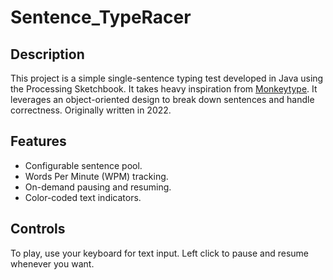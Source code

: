 # Sentence_TypeRacer

## Description
This project is a simple single-sentence typing test developed in Java using the Processing Sketchbook. It takes heavy inspiration from [Monkeytype](https://monkeytype.com/). It leverages an object-oriented design to break down sentences and handle correctness. Originally written in 2022.


## Features
- Configurable sentence pool.
- Words Per Minute (WPM) tracking.
- On-demand pausing and resuming.
- Color-coded text indicators.

## Controls
To play, use your keyboard for text input.
Left click to pause and resume whenever you want.
